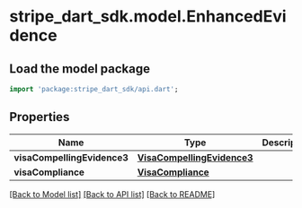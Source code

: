 # stripe_dart_sdk.model.EnhancedEvidence

## Load the model package
```dart
import 'package:stripe_dart_sdk/api.dart';
```

## Properties
Name | Type | Description | Notes
------------ | ------------- | ------------- | -------------
**visaCompellingEvidence3** | [**VisaCompellingEvidence3**](VisaCompellingEvidence3.md) |  | [optional] 
**visaCompliance** | [**VisaCompliance**](VisaCompliance.md) |  | [optional] 

[[Back to Model list]](../README.md#documentation-for-models) [[Back to API list]](../README.md#documentation-for-api-endpoints) [[Back to README]](../README.md)


